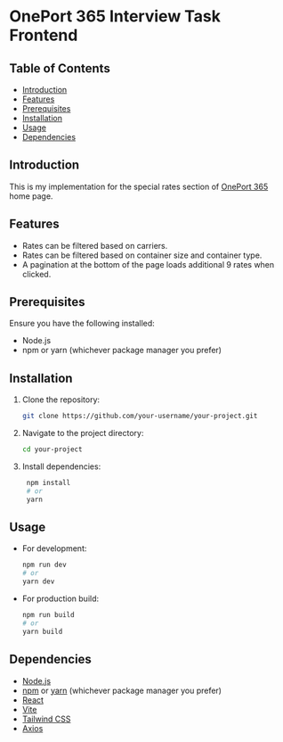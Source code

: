 # OnePort 365 Interview Task Frontend

## Table of Contents

- [Introduction](#introduction)
- [Features](#features)
- [Prerequisites](#prerequisites)
- [Installation](#installation)
- [Usage](#usage)
- [Dependencies](#dependencies)

## Introduction

This is my implementation for the special rates section of [OnePort 365](https://www.oneport365.com/) home page.

## Features

- Rates can be filtered based on carriers.
- Rates can be filtered based on container size and container type.
- A pagination at the bottom of the page loads additional 9 rates when clicked.

## Prerequisites

Ensure you have the following installed:

- Node.js
- npm or yarn (whichever package manager you prefer)

## Installation

1. Clone the repository:

   ```bash
   git clone https://github.com/your-username/your-project.git
   ```

2. Navigate to the project directory:

   ```bash
   cd your-project
   ```

3. Install dependencies:

   ```bash
    npm install
    # or
    yarn
   ```

## Usage

- For development:

  ```bash
  npm run dev
  # or
  yarn dev
  ```

- For production build:

  ```bash
  npm run build
  # or
  yarn build
  ```

## Dependencies

- [Node.js](https://nodejs.org/)
- [npm](https://www.npmjs.com/) or [yarn](https://yarnpkg.com/) (whichever package manager you prefer)
- [React](https://react.dev/)
- [Vite](https://vitejs.dev/)
- [Tailwind CSS](https://tailwindcss.com/)
- [Axios](https://axios-http.com/)
